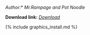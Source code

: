 *Author:** *Mr.Rampage and Pot Noodle*

**Download link:** *[Download](https://cdn.discordapp.com/attachments/703234077167452161/703618660362878997/NatureSheet.xnb)*

{% include graphics_install.md %}


